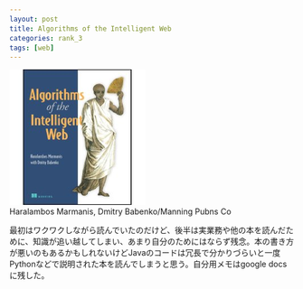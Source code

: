 ```yaml
---
layout: post
title: Algorithms of the Intelligent Web
categories: rank_3
tags: [web]
---
```



<div class="book"><div class="book_image"><a href="http://www.amazon.co.jp/dp/1933988665"><img src="/images/algorithms_of_the_intelligent_web.jpg"></a></div><div class="book_info">Haralambos Marmanis, Dmitry Babenko/Manning Pubns Co</div><div class="clear"></div></div>

最初はワクワクしながら読んでいたのだけど、後半は実業務や他の本を読んだために、知識が追い越してしまい、あまり自分のためにはならず残念。本の書き方が悪いのもあるかもしれないけどJavaのコードは冗長で分かりづらいと一度Pythonなどで説明された本を読んでしまうと思う。自分用メモはgoogle docsに残した。
